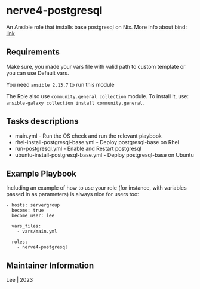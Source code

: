 # nerve4-postgresql

An Ansible role that installs base postgresql on Nix. More info about bind: [link](https://www.postgresql.org/)


## Requirements

Make sure, you made your vars file with valid path to custom template or you can use Default vars.

You need `ansible 2.13.7` to run this module

The Role also use `community.general collection` module. To install it, use: `ansible-galaxy collection install community.general`. 


## Tasks descriptions

- main.yml - Run the OS check and run the relevant playbook
- rhel-install-postgresql-base.yml - Deploy postgresql-base on Rhel
- run-postgresql.yml - Enable and Restart postgresql
- ubuntu-install-postgresql-base.yml - Deploy postgresql-base on Ubuntu


## Example Playbook

Including an example of how to use your role (for instance, with variables passed in as parameters) is always nice for users too:
```
- hosts: servergroup
  become: true
  become_user: lee

  vars_files:
    - vars/main.yml
    
  roles:
    - nerve4-postgresql
```


## Maintainer Information
Lee | 2023


